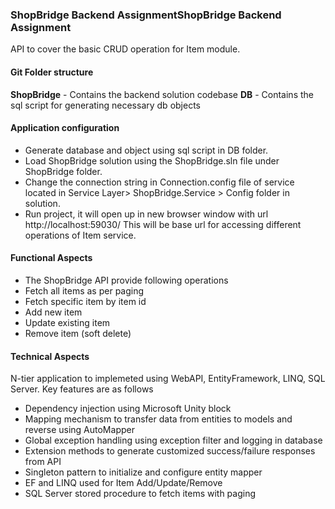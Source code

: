### ShopBridge Backend AssignmentShopBridge Backend Assignment

API to cover the basic CRUD operation for Item module.

#### Git Folder structure

**ShopBridge** - Contains the backend solution codebase
**DB** - Contains the sql script for generating necessary db objects

#### Application configuration

- Generate database and object using sql script in DB folder.
- Load ShopBridge solution using the ShopBridge.sln file under ShopBridge folder.
- Change the connection string in Connection.config file of service located in Service Layer> ShopBridge.Service > Config folder in solution.
- Run project, it will open up in new browser window with url http://localhost:59030/ This will be base url for accessing different operations of Item service.

#### Functional Aspects

- The ShopBridge API provide following operations
- Fetch all items as per paging
- Fetch specific item by item id
- Add new item
- Update existing item 
- Remove item (soft delete)

#### Technical Aspects

N-tier application to implemeted using WebAPI, EntityFramework, LINQ, SQL Server. Key features are as follows

- Dependency injection using Microsoft Unity block
- Mapping mechanism to transfer data from entities to models and reverse using AutoMapper
- Global exception handling using exception filter and logging in database
- Extension methods to generate customized success/failure responses from API
- Singleton pattern to initialize and configure entity mapper
- EF and LINQ used for Item Add/Update/Remove
- SQL Server stored procedure to fetch items with paging
